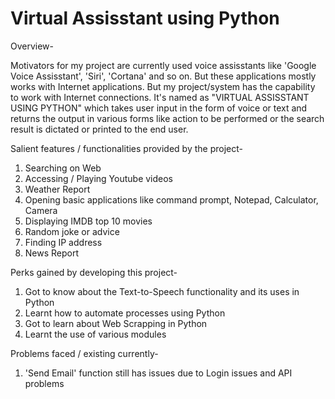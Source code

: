 # Virtual Assisstant using Python

Overview-

Motivators for my project are currently used voice assisstants like 'Google Voice Assisstant', 'Siri', 'Cortana' and so on. But these applications mostly works with Internet applications. But my project/system has the capability to work with Internet connections. It's named as "VIRTUAL ASSISSTANT USING PYTHON" which takes user input in the form of voice or text and returns the output in various forms like action to be performed or the search result is dictated or printed to the end user.


Salient features / functionalities provided by the project-
1) Searching on Web
2) Accessing / Playing Youtube videos
3) Weather Report
4) Opening basic applications like command prompt, Notepad, Calculator, Camera
5) Displaying IMDB top 10 movies
6) Random joke or advice
7) Finding IP address 
8) News Report


Perks gained by developing this project-
1) Got to know about the Text-to-Speech functionality and its uses in Python
2) Learnt how to automate processes using Python
3) Got to learn about Web Scrapping in Python
4) Learnt the use of various modules


Problems faced / existing currently-
1) 'Send Email' function still has issues due to Login issues and API problems

